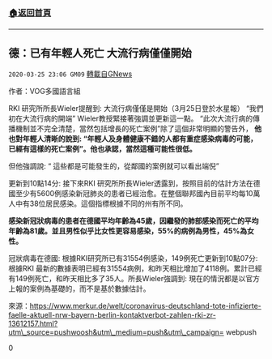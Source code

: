 ###  [:house:返回首頁](https://github.com/ourhimalayas/txt)
---

## 德：已有年輕人死亡 大流行病僅僅開始
`2020-03-25 23:06 GM09` [轉載自GNews](https://gnews.org/zh-hant/153053/)

作者：VOG多國語言組

RKI 研究所所長Wieler提醒到: 大流行病僅僅是開始（3月25日登於水星報） “我們初在大流行病的開端” Wieler教授緊接著強調並更新這一點。 “此次大流行病的傳播機制並不完全清楚，當然包括增長的死亡案例”除了這個非常明顯的警告外， **他也對年輕人清晰的說到: “年輕人及身體健康不錯的人都有重症感染病毒的可能，已經有這樣的死亡案例”。他也承認，當然這種可能性很低。**

但他強調說: “ 這些都是可能發生的，從鄰國的案例就可以看出端倪”

更新到10點14分: 接下來RKI 研究所所長Wieler透露到，按照目前的估計方法在德國至少有5600例感染新冠肺炎的患者已經治愈。在整個聯邦國內目前平均每10萬人中有38位居民感染。這個指標根據不同的州有所不同。

**感染新冠狀病毒的患者在德國平均年齡為45歲，因繼發的肺部感染而死亡的平均年齡為81歲。並且男性似乎比女性更容易感染，55%的病例為男性，45%為女性。**

冠狀病毒在德國: 根據RKI研究所已有31554例感染，149例死亡更新到10點07分: 根據RKI 最新的數據表明已經有31554病例，和昨天相比增加了4118例。累計已經有149例死亡，和昨天相比多了35人。所長Wieler強調到: 現在的情況都是以官方上報的案例為基礎的，而不是基於數據估計。

來源：https://www.merkur.de/welt/coronavirus-deutschland-tote-infizierte-faelle-aktuell-nrw-bayern-berlin-kontaktverbot-zahlen-rki-zr-13612157.html?utm\_source=pushwoosh&utm\_medium=push&utm\_campaign= webpush

0

